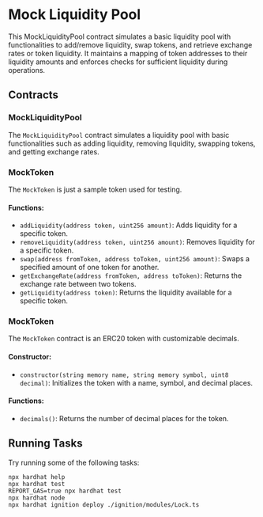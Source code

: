 # Mock Liquidity Pool

This MockLiquidityPool contract simulates a basic liquidity pool with functionalities to add/remove liquidity, swap tokens, and retrieve exchange rates or token liquidity. It maintains a mapping of token addresses to their liquidity amounts and enforces checks for sufficient liquidity during operations.

## Contracts

### MockLiquidityPool

The `MockLiquidityPool` contract simulates a liquidity pool with basic functionalities such as adding liquidity, removing liquidity, swapping tokens, and getting exchange rates.

### MockToken

The `MockToken` is just a sample token used for testing.

#### Functions:

- `addLiquidity(address token, uint256 amount)`: Adds liquidity for a specific token.
- `removeLiquidity(address token, uint256 amount)`: Removes liquidity for a specific token.
- `swap(address fromToken, address toToken, uint256 amount)`: Swaps a specified amount of one token for another.
- `getExchangeRate(address fromToken, address toToken)`: Returns the exchange rate between two tokens.
- `getLiquidity(address token)`: Returns the liquidity available for a specific token.

### MockToken

The `MockToken` contract is an ERC20 token with customizable decimals.

#### Constructor:

- `constructor(string memory name, string memory symbol, uint8 decimal)`: Initializes the token with a name, symbol, and decimal places.

#### Functions:

- `decimals()`: Returns the number of decimal places for the token.

## Running Tasks

Try running some of the following tasks:

```shell
npx hardhat help
npx hardhat test
REPORT_GAS=true npx hardhat test
npx hardhat node
npx hardhat ignition deploy ./ignition/modules/Lock.ts
```
